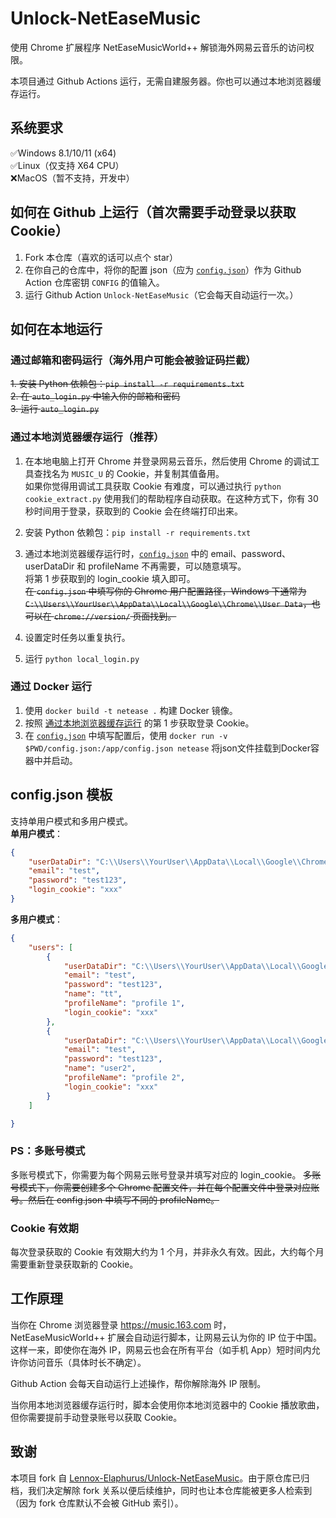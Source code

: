 # Unlock-NetEaseMusic

使用 Chrome 扩展程序 NetEaseMusicWorld++ 解锁海外网易云音乐的访问权限。

本项目通过 Github Actions 运行，无需自建服务器。你也可以通过本地浏览器缓存运行。

## 系统要求  
:white_check_mark:Windows 8.1/10/11 (x64)  
:white_check_mark:Linux（仅支持 X64 CPU）  
:x:MacOS（暂不支持，开发中）  

## 如何在 Github 上运行（首次需要手动登录以获取 Cookie）

1. Fork 本仓库（喜欢的话可以点个 star）  
2. 在你自己的仓库中，将你的配置 json（应为 [`config.json`](./config.json "`config.json`")）作为 Github Action 仓库密钥 `CONFIG` 的值输入。  
3. 运行 Github Action `Unlock-NetEaseMusic`（它会每天自动运行一次。）

## 如何在本地运行

### 通过邮箱和密码运行（海外用户可能会被验证码拦截）
~~1. 安装 Python 依赖包：`pip install -r requirements.txt`~~  
~~2. 在 `auto_login.py` 中输入你的邮箱和密码~~  
~~3. 运行 `auto_login.py`~~   

### 通过本地浏览器缓存运行（推荐）
1. 在本地电脑上打开 Chrome 并登录网易云音乐，然后使用 Chrome 的调试工具查找名为 `MUSIC_U` 的 Cookie，并复制其值备用。  
如果你觉得用调试工具获取 Cookie 有难度，可以通过执行 `python cookie_extract.py` 使用我们的帮助程序自动获取。在这种方式下，你有 30 秒时间用于登录，获取到的 Cookie 会在终端打印出来。
1. 安装 Python 依赖包：`pip install -r requirements.txt`   
2. 通过本地浏览器缓存运行时，[`config.json`](./config.json "`config.json`") 中的 email、password、userDataDir 和 profileName 不再需要，可以随意填写。  
将第 1 步获取到的 login_cookie 填入即可。  
~~在 `config.json` 中填写你的 Chrome 用户配置路径，Windows 下通常为 `C:\\Users\\YourUser\\AppData\\Local\\Google\\Chrome\\User Data`，也可以在 `chrome://version/` 页面找到。~~     

1. 设置定时任务以重复执行。  
2. 运行 `python local_login.py`   

### 通过 Docker 运行
1. 使用 `docker build -t netease .` 构建 Docker 镜像。
2. 按照 [通过本地浏览器缓存运行](#通过本地浏览器缓存运行推荐) 的第 1 步获取登录 Cookie。
3. 在 [`config.json`](./config.json "`config.json`") 中填写配置后，使用 `docker run -v $PWD/config.json:/app/config.json netease` 将json文件挂载到Docker容器中并启动。  

## config.json 模板
支持单用户模式和多用户模式。  
**单用户模式**：  
```json
{
    "userDataDir": "C:\\Users\\YourUser\\AppData\\Local\\Google\\Chrome\\User Data",
    "email": "test",
    "password": "test123",
    "login_cookie": "xxx"
}
```
**多用户模式**：  
```json
{
    "users": [
        {
            "userDataDir": "C:\\Users\\YourUser\\AppData\\Local\\Google\\Chrome\\User Data",
            "email": "test",
            "password": "test123",
            "name": "tt",
            "profileName": "profile 1",
            "login_cookie": "xxx"
        },
        {
            "userDataDir": "C:\\Users\\YourUser\\AppData\\Local\\Google\\Chrome\\User Data",
            "email": "test",
            "password": "test123",
            "name": "user2",
            "profileName": "profile 2",
            "login_cookie": "xxx"
        }
    ]

}
```
### PS：多账号模式  
多账号模式下，你需要为每个网易云账号登录并填写对应的 login_cookie。
~~多账号模式下，你需要创建多个 Chrome 配置文件，并在每个配置文件中登录对应账号。然后在 config.json 中填写不同的 profileName。~~

### Cookie 有效期
每次登录获取的 Cookie 有效期大约为 1 个月，并非永久有效。因此，大约每个月需要重新登录获取新的 Cookie。

## 工作原理

当你在 Chrome 浏览器登录 https://music.163.com 时，NetEaseMusicWorld++ 扩展会自动运行脚本，让网易云认为你的 IP 位于中国。这样一来，即使你在海外 IP，网易云也会在所有平台（如手机 App）短时间内允许你访问音乐（具体时长不确定）。

Github Action 会每天自动运行上述操作，帮你解除海外 IP 限制。

当你用本地浏览器缓存运行时，脚本会使用你本地浏览器中的 Cookie 播放歌曲，但你需要提前手动登录账号以获取 Cookie。

## 致谢
本项目 fork 自 [Lennox-Elaphurus/Unlock-NetEaseMusic](https://github.com/Lennox-Elaphurus/Unlock-NetEaseMusic "Lennox-Elaphurus/Unlock-NetEaseMusic")。由于原仓库已归档，我们决定解除 fork 关系以便后续维护，同时也让本仓库能被更多人检索到（因为 fork 仓库默认不会被 GitHub 索引）。